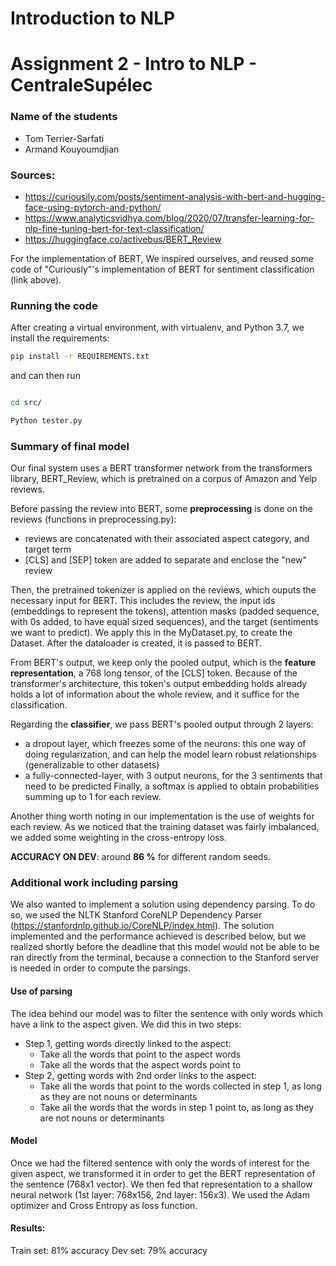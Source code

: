 # Introduction to NLP 
# Assignment  2 - Intro to NLP - CentraleSupélec


### Name of the students
- Tom Terrier-Sarfati
- Armand Kouyoumdjian

### Sources: 
- https://curiousily.com/posts/sentiment-analysis-with-bert-and-hugging-face-using-pytorch-and-python/
- https://www.analyticsvidhya.com/blog/2020/07/transfer-learning-for-nlp-fine-tuning-bert-for-text-classification/
- https://huggingface.co/activebus/BERT_Review

For the implementation of BERT, We inspired ourselves, and reused some code of "Curiously"'s implementation of BERT for sentiment classification (link above).

### Running the code
After creating a virtual environment, with virtualenv, and Python 3.7, we install the requirements:
```bash
pip install -r REQUIREMENTS.txt
```
and can then run 

```bash

cd src/

Python tester.py
```

### Summary of final model

Our final system uses a BERT transformer network from the transformers library, BERT_Review, which is pretrained on a corpus of Amazon and Yelp reviews.

Before passing the review into BERT, some **preprocessing** is done on the reviews (functions in preprocessing.py): 
- reviews are concatenated with their associated aspect category, and target term 
-  [CLS] and [SEP] token are added to separate and enclose the "new" review

Then, the pretrained tokenizer is applied on the reviews, which ouputs the necessary input for BERT.
This includes the review, the input ids (embeddings to represent the tokens), attention masks (padded sequence, with 0s added, to have equal sized sequences), and the target (sentiments we want to predict).
We apply this in the MyDataset.py, to create the Dataset. After the dataloader is created, it is passed to BERT. 

From BERT's output, we keep only the pooled output, which is the **feature representation**, a 768 long tensor, of the [CLS] token. Because of the transformer's architecture, this token's output embedding holds already holds a lot of information about the whole review, and it suffice for the classification. 

Regarding the **classifier**, we pass BERT's pooled output through 2 layers:
- a dropout layer, which freezes some of the neurons: this one way of doing regularization, and can help the model learn robust relationships (generalizable to other datasets)
- a fully-connected-layer, with 3 output neurons, for the 3 sentiments that need to be predicted
Finally, a softmax is applied to obtain probabilities summing up to 1 for each review. 

Another thing worth noting in our implementation is the use of weights for each review. As we noticed that the training dataset was fairly imbalanced, we added some weighting in the cross-entropy loss. 

**ACCURACY ON DEV**: around **86 %** for different random seeds. 

### Additional work including parsing

We also wanted to implement a solution using dependency parsing. To do so, we used the NLTK Stanford CoreNLP Dependency Parser (https://stanfordnlp.github.io/CoreNLP/index.html). The solution implemented and the performance achieved is described below, but we realized shortly before the deadline that this model would not be able to be ran directly from the terminal, because a connection to the Stanford server is needed in order to compute the parsings. 

#### Use of parsing
The idea behind our model was to filter the sentence with only words which have a link to the aspect given. We did this in two steps:
- Step 1, getting words directly linked to the aspect: 
	* Take all the words that point to the aspect words
	* Take all the words that the aspect words point to 
- Step 2, getting words with 2nd order links to the aspect: 
	* Take all the words that point to the words collected in step 1, as long as they 	are not nouns or determinants
	* Take all the words that the words in step 1 point to, as long as they are not 	nouns or determinants

#### Model
Once we had the filtered sentence with only the words of interest for the given aspect, we transformed it in order to get the BERT representation of the sentence (768x1 vector). We then fed that representation to a shallow neural network (1st layer: 768x156, 2nd layer: 156x3). We used the Adam optimizer and Cross Entropy as loss function.

#### Results:
Train set: 81% accuracy
Dev set: 79% accuracy
